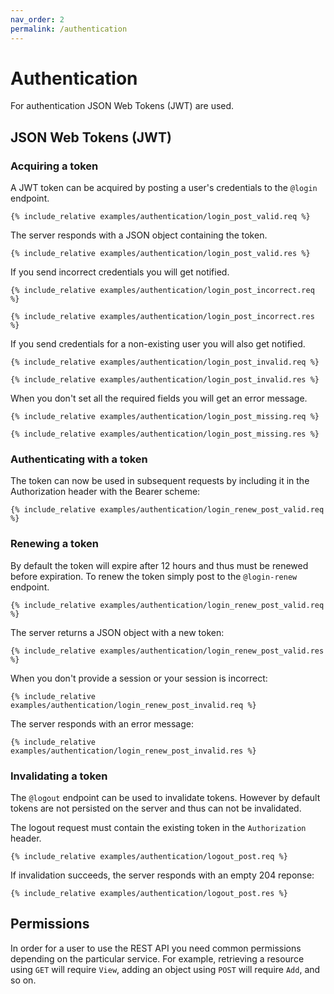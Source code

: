 ```yaml
---
nav_order: 2
permalink: /authentication
---
```


# Authentication

For authentication JSON Web Tokens (JWT) are used.

## JSON Web Tokens (JWT)

### Acquiring a token

A JWT token can be acquired by posting a user's credentials to the `@login` endpoint.

```
{% include_relative examples/authentication/login_post_valid.req %}
```

The server responds with a JSON object containing the token.

```
{% include_relative examples/authentication/login_post_valid.res %}
```

If you send incorrect credentials you will get notified.

```
{% include_relative examples/authentication/login_post_incorrect.req %}
```

```
{% include_relative examples/authentication/login_post_incorrect.res %}
```

If you send credentials for a non-existing user you will also get notified.

```
{% include_relative examples/authentication/login_post_invalid.req %}
```

```
{% include_relative examples/authentication/login_post_invalid.res %}
```

When you don't set all the required fields you will get an error message.

```
{% include_relative examples/authentication/login_post_missing.req %}
```

```
{% include_relative examples/authentication/login_post_missing.res %}
```

### Authenticating with a token

The token can now be used in subsequent requests by including it in the Authorization header with the Bearer scheme:

```
{% include_relative examples/authentication/login_renew_post_valid.req %}
```

### Renewing a token

By default the token will expire after 12 hours and thus must be renewed before expiration. To renew the token simply post to the `@login-renew` endpoint.

```
{% include_relative examples/authentication/login_renew_post_valid.req %}
```

The server returns a JSON object with a new token:

```
{% include_relative examples/authentication/login_renew_post_valid.res %}
```

When you don't provide a session or your session is incorrect:

```
{% include_relative examples/authentication/login_renew_post_invalid.req %}
```

The server responds with an error message:

```
{% include_relative examples/authentication/login_renew_post_invalid.res %}
```

### Invalidating a token

The `@logout` endpoint can be used to invalidate tokens. However by default tokens are not persisted on the server and thus can not be invalidated.

The logout request must contain the existing token in the `Authorization` header.

```
{% include_relative examples/authentication/logout_post.req %}
```

If invalidation succeeds, the server responds with an empty 204 reponse:

```
{% include_relative examples/authentication/logout_post.res %}
```

## Permissions

In order for a user to use the REST API you need common permissions depending on the particular service. For example, retrieving a resource using `GET` will require `View`, adding an object using `POST` will require `Add`, and so on.
